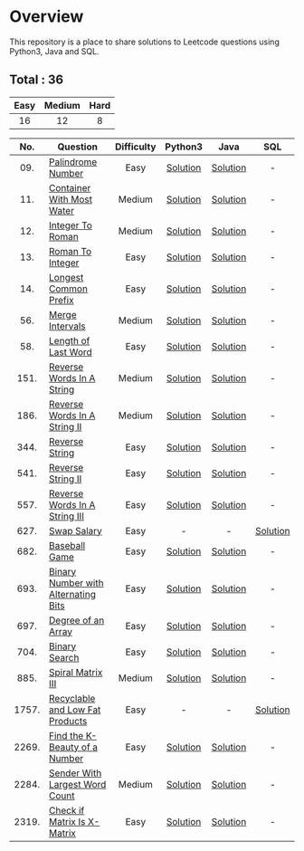 # Overview

This repository is a place to share solutions to Leetcode questions using Python3, Java and SQL.


## Total : 36

| Easy | Medium | Hard |
|:----:|:------:|:----:|
|  16  |   12   |   8  |


| No. | Question | Difficulty | Python3 | Java | SQL |
|:---:|----------|:----------:|:-------:|:----:|:---:|
| 09. | [Palindrome Number](https://leetcode.com/problems/palindrome-number/) | Easy | [Solution](https://github.com/ezryn-zaharoff/leetcode-solutions/blob/master/python3/Q09_palindrome_number.py) | [Solution](https://github.com/ezryn-zaharoff/leetcode-solutions/blob/master/java/Q09_palindrome_number.java) | - |
| 11. | [Container With Most Water](https://leetcode.com/problems/container-with-most-water/) | Medium | [Solution](https://github.com/ezryn-zaharoff/leetcode-solutions/blob/master/python3/Q11_container_with_most_water.py) | [Solution](https://github.com/ezryn-zaharoff/leetcode-solutions/blob/master/java/Q11_container_with_most_water.java) | - |
| 12. | [Integer To Roman](https://leetcode.com/problems/integer-to-roman/) | Medium | [Solution](https://github.com/ezryn-zaharoff/leetcode-solutions/blob/master/python3/Q12_integer_to_roman.py) | [Solution](https://github.com/ezryn-zaharoff/leetcode-solutions/blob/master/java/Q12_integer_to_roman.java) | - |
| 13. | [Roman To Integer](https://leetcode.com/problems/roman-to-integer/) | Easy | [Solution](https://github.com/ezryn-zaharoff/leetcode-solutions/blob/master/python3/Q13_roman_to_integer.py) | [Solution](https://github.com/ezryn-zaharoff/leetcode-solutions/blob/master/java/Q13_roman_to_integer.java) | - |
| 14. | [Longest Common Prefix](https://leetcode.com/problems/longest-common-prefix/) | Easy | [Solution](https://github.com/ezryn-zaharoff/leetcode-solutions/blob/master/python3/Q14_longest_common_prefix.py) | [Solution](https://github.com/ezryn-zaharoff/leetcode-solutions/blob/master/java/Q14_longest_common_prefix.java) | - |
| 56. | [Merge Intervals](https://leetcode.com/problems/merge-intervals/) | Medium | [Solution](https://github.com/ezryn-zaharoff/leetcode-solutions/blob/master/python3/Q56_merge_intervals.py) | [Solution](https://github.com/ezryn-zaharoff/leetcode-solutions/blob/master/java/Q56_merge_intervals.java) | - |
| 58. | [Length of Last Word](https://leetcode.com/problems/length-of-last-word/) | Easy | [Solution](https://github.com/ezryn-zaharoff/leetcode-solutions/blob/master/python3/Q58_length_of_last_word.py) | [Solution](https://github.com/ezryn-zaharoff/leetcode-solutions/blob/master/java/Q58_length_of_last_word.java) | - |
| 151. | [Reverse Words In A String](https://leetcode.com/problems/reverse-words-in-a-string/) | Medium | [Solution](https://github.com/ezryn-zaharoff/leetcode-solutions/blob/master/python3/Q151_reverse_words_in_a_string.py) | [Solution](https://github.com/ezryn-zaharoff/leetcode-solutions/blob/master/java/Q151_reverse_words_in_a_string.java) | - |
| 186. | [Reverse Words In A String II](https://leetcode.com/problems/reverse-words-in-a-string-ii/) | Medium | [Solution](https://github.com/ezryn-zaharoff/leetcode-solutions/blob/master/python3/Q186_reverse_words_in_a_string_ii.py) | [Solution](https://github.com/ezryn-zaharoff/leetcode-solutions/blob/master/java/Q186_reverse_words_in_a_string_ii.java) | - |
| 344. | [Reverse String](https://leetcode.com/problems/reverse-string/) | Easy | [Solution](https://github.com/ezryn-zaharoff/leetcode-solutions/blob/master/python3/Q344_reverse_string.py) | [Solution](https://github.com/ezryn-zaharoff/leetcode-solutions/blob/master/java/Q344_reverse_string.java) | - |
| 541. | [Reverse String II](https://leetcode.com/problems/reverse-string-ii/) | Easy | [Solution](https://github.com/ezryn-zaharoff/leetcode-solutions/blob/master/python3/Q641_reverse_string_ii.py) | [Solution](https://github.com/ezryn-zaharoff/leetcode-solutions/blob/master/java/Q541_reverse_string_ii.java) | - |
| 557. | [Reverse Words In A String III](https://leetcode.com/problems/reverse-words-in-a-string-iii/) | Easy | [Solution](https://github.com/ezryn-zaharoff/leetcode-solutions/blob/master/python3/Q557_reverse_words_in_a_string_iii.py) | [Solution](https://github.com/ezryn-zaharoff/leetcode-solutions/blob/master/java/Q557_reverse_words_in_a_string_iii.java) | - |
| 627. | [Swap Salary](https://leetcode.com/problems/swap-salary/) | Easy | - | - | [Solution](https://github.com/ezryn-zaharoff/leetcode-solutions/blob/master/sql/Q627_swap_salary.sql) |
| 682. | [Baseball Game](https://leetcode.com/problems/baseball-game/) | Easy | [Solution](https://github.com/ezryn-zaharoff/leetcode-solutions/blob/master/python3/Q682_baseball_game.py) | [Solution](https://github.com/ezryn-zaharoff/leetcode-solutions/blob/master/java/Q682_baseball_game.java) | - |
| 693. | [Binary Number with Alternating Bits](https://leetcode.com/problems/binary-number-with-alternating-bits/) | Easy | [Solution](https://github.com/ezryn-zaharoff/leetcode-solutions/blob/master/python3/Q693_binary_number_with_alternating_bits.py) | [Solution](https://github.com/ezryn-zaharoff/leetcode-solutions/blob/master/java/Q693_binary_number_with_alternating_bits.java) | - |
| 697. | [Degree of an Array](https://leetcode.com/problems/degree-of-an-array/) | Easy | [Solution](https://github.com/ezryn-zaharoff/leetcode-solutions/blob/master/python3/Q697_degree_of_an_array.py) | [Solution](https://github.com/ezryn-zaharoff/leetcode-solutions/blob/master/java/Q697_degree_of_an_array.java) | - |
| 704. | [Binary Search](https://leetcode.com/problems/binary-search/) | Easy | [Solution](https://github.com/ezryn-zaharoff/leetcode-solutions/blob/master/python3/Q704_binary_search.py) | [Solution](https://github.com/ezryn-zaharoff/leetcode-solutions/blob/master/java/Q704_binary_search.java) | - |
| 885. | [Spiral Matrix III](https://leetcode.com/problems/spiral-matrix-iii/) | Medium | [Solution](https://github.com/ezryn-zaharoff/leetcode-solutions/blob/master/python3/Q885_spiral_matrix_iii.py) | [Solution](https://github.com/ezryn-zaharoff/leetcode-solutions/blob/master/java/Q885_spiral_matrix_iii.java) | - |
| 1757. | [Recyclable and Low Fat Products](https://leetcode.com/problems/recyclable-and-low-fat-products/) | Easy | - | - | [Solution](https://github.com/ezryn-zaharoff/leetcode-solutions/blob/master/sql/Q1757_recyclable_and_low_fat_products.sql) |
| 2269. | [Find the K-Beauty of a Number](https://leetcode.com/problems/find-the-k-beauty-of-a-number/) | Easy | [Solution](https://github.com/ezryn-zaharoff/leetcode-solutions/blob/master/python3/Q2269_find_the_k_beauty_of_a_number.py) | [Solution](https://github.com/ezryn-zaharoff/leetcode-solutions/blob/master/java/Q2269_find_the_k_beauty_of_a_number.java) | - |
| 2284. | [Sender With Largest Word Count](https://leetcode.com/problems/sender-with-largest-word-count/) | Medium | [Solution](https://github.com/ezryn-zaharoff/leetcode-solutions/blob/master/python3/Q2284_sender_with_largest_word_count.py) | [Solution](https://github.com/ezryn-zaharoff/leetcode-solutions/blob/master/java/Q2284_sender_with_largest_word_count.java) | - |
| 2319. | [Check if Matrix Is X-Matrix](https://leetcode.com/problems/check-if-matrix-is-x-matrix/) | Easy | [Solution](https://github.com/ezryn-zaharoff/leetcode-solutions/blob/master/python3/Q2319_check_if_matrix_is_x_matrix.py) | [Solution](https://github.com/ezryn-zaharoff/leetcode-solutions/blob/master/java/Q2319_check_if_matrix_is_x_matrix.java) | - |
